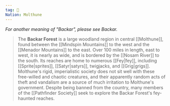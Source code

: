 ```yaml
---
tag: 🌲
Nation: Molthune
---
```

*For another meaning of "Backar", please see Backar.*
> The **Backar Forest** is a large woodland region in central [[Molthune]], found between the [[Mindspin Mountains]] to the west and the [[Menador Mountains]] to the east. Over 100 miles in length, east to west, it is nearly as wide, and is bordered by the [[Nosam River]] to the south. Its reaches are home to numerous [[Fey|fey]], including [[Sprite|sprites]], [[Satyr|satyrs]], twigjacks, and [[Grig|grigs]]. Molthune's rigid, imperialistic society does not sit well with these free-willed and chaotic creatures, and their apparently random acts of theft and vandalism are a source of much irritation to Molthune's government.
> Despite being banned from the country, many members of the [[Pathfinder Society]] seek to explore the Backar Forest's fey-haunted reaches.








